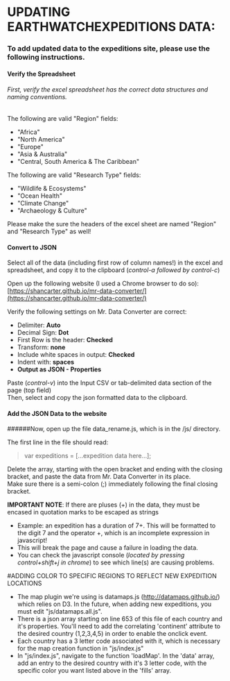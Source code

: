# UPDATING EARTHWATCHEXPEDITIONS DATA:

### To add updated data to the expeditions site, please use the following instructions.

#### Verify the Spreadsheet

###### First, verify the excel spreadsheet has the correct data structures and naming conventions.
The following are valid "Region" fields:
* "Africa"
* "North America"
* "Europe"
* "Asia & Australia"
* "Central, South America & The Caribbean"

The following are valid "Research Type" fields:
* "Wildlife & Ecosystems"
* "Ocean Health"
* "Climate Change"
* "Archaeology & Culture"

Please make the sure the headers of the excel sheet are named "Region" and "Research Type" as well!

#### Convert to JSON

Select all of the data (including first row of column names!) in the excel and spreadsheet, and copy it to the clipboard (_control-a followed by control-c_)

Open up the following website (I used a Chrome browser to do so):
[https://shancarter.github.io/mr-data-converter/](https://shancarter.github.io/mr-data-converter/)

Verify the following settings on Mr. Data Converter are correct:
* Delimiter: **Auto**
* Decimal Sign: **Dot**
* First Row is the header: **Checked**
 * Transform: **none**
* Include white spaces in output: **Checked**
 * Indent with: **spaces**
* **Output as JSON - Properties**

Paste (_control-v_) into the Input CSV or tab-delimited data section of the page (top field)  
Then, select and copy the json formatted data to the clipboard.

#### Add the JSON Data to the website
######Now, open up the file data_rename.js, which is in the /js/ directory.

The first line in the file should read:

> var expeditions = [...expedition data here...];

Delete the array, starting with the open bracket and ending with the closing bracket, and paste the data from Mr. Data Converter in its place.  
Make sure there is a semi-colon (;) immediately following the final closing bracket.

**IMPORTANT NOTE**: If there are pluses (+) in the data, they must be encased in quotation marks to be escaped as strings
* Example: an expedition has a duration of 7+. This will be formatted to the digit 7 and the operator +, which is an incomplete expression in javascript!
* This will break the page and cause a failure in loading the data. 
* You can check the javascript console (_located by pressing control+shift+j in chrome_) to see which line(s) are causing problems. 



#ADDING COLOR TO SPECIFIC REGIONS TO REFLECT NEW EXPEDITION LOCATIONS	

- The map plugin we're using is datamaps.js (http://datamaps.github.io/) which relies on D3.  In the future, when adding new expeditions, you must edit "js/datamaps.all.js".
- There is a json array starting on line 653 of this file of each country and it's properties.  You'll need to add the correlating 'continent' attribute to the desired country (1,2,3,4,5) in order to enable the onclick event.
- Each country has a 3 letter code associated with it, which is necessary for the map creation function in "js/index.js"
- In "js/index.js", navigate to the function 'loadMap'.  In the 'data' array, add an entry to the desired country with it's 3 letter code, with the specific color you want listed above in the 'fills' array.